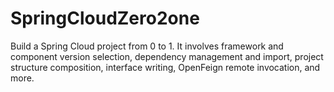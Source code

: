 # SpringCloudZero2one
Build a Spring Cloud project from 0 to 1. It involves framework and component version selection, dependency management and import, project structure composition, interface writing, OpenFeign remote invocation, and more.
